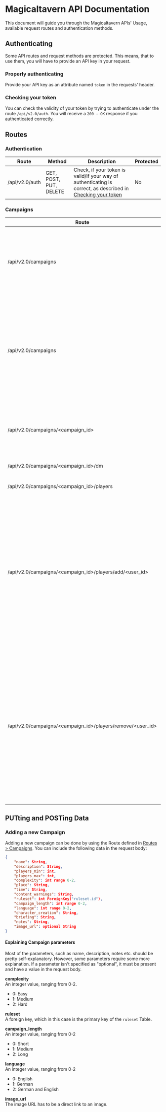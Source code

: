 # Magicaltavern API Documentation

This document will guide you through the Magicaltavern APIs' Usage, available request routes and
authentication methods.

## Authenticating

Some API routes and request methods are protected. This means, that to use them, you will
have to provide an API key in your request.

### Properly authenticating

Provide your API key as an attribute named `token` in the requests' header.

### Checking your token

You can check the validity of your token by trying to authenticate under the route `/api/v2.0/auth`.
You will receive a `200 - OK` response if you authenticated correctly.

## Routes

### Authentication

| Route                     | Method | Description                                                                                                                                                                                        | Protected |
|---------------------------|--------|----------------------------------------------------------------------------------------------------------------------------------------------------------------------------------------------------|-----------|
| /api/v2.0/auth | GET, POST, PUT, DELETE | Check, if your token is valid/if your way of authenticating is correct, as described in [Checking your token](#checking-your-token) | No

### Campaigns

| Route                     | Method | Description                                                                                                                                                                                        | Protected |
|---------------------------|--------|----------------------------------------------------------------------------------------------------------------------------------------------------------------------------------------------------|-----------|
| /api/v2.0/campaigns       | GET    | Returns all stored campaigns, formatted as .json. The `key` in the `key`-`value`-pair is the campaigns' unique ID.                                                                                 | Yes       |
| /api/v2.0/campaigns       | POST   | Adds a new campaign entry to the database. Data has to be in json-format and located in the request body. The following data needs to be supplied: [Adding a new Campaign](#adding-a-new-campaign) |Yes        |
| /api/v2.0/campaigns/\<campaign_id> | GET    | Returns the campaign which's `key` matches the supplied `id`, formatted as .json.                                                                                                                  | Yes       |
| /api/v2.0/campaigns/\<campaign_id>/dm | GET | Get the DM of a campaign. | Yes |
| /api/v2.0/campaigns/\<campaign_id>/players | GET | Get the players of a campaign. | Yes |
| /api/v2.0/campaigns/\<campaign_id>/players/add/\<user_id> | PUT | Adds a player to a campaign. If the User associated with the user_id does not exist, a new user with that ID will be created. Returns HTTP Status Code 201 on success and Status Code 409 if the player already exists in this campaign.  | Yes |
| /api/v2.0/campaigns/\<campaign_id>/players/remove/\<user_id> | PUT | Removes a player from a campaign. If the User associated with the user_id does not exist, a new user with that ID will be created. Returns HTTP Status Code 201 on success and Status Code 409 if the player already doesn't exist in this campaign.  | Yes |

## PUTting and POSTing Data

### Adding a new Campaign

Adding a new campaign can be done by using the Route defined in [Routes > Campaigns](#campaigns). You can include the following data in the request body:

```json
{
    "name": String,
    "description": String,
    "players_min": int,
    "players_max": int,
    "complexity": int range 0-2,
    "place": String,
    "time": String,
    "content_warnings": String,
    "ruleset": int ForeignKey("ruleset.id"),
    "campaign_length": int range 0-2,
    "language": int range 0-2,
    "character_creation": String,
    "briefing": String,
    "notes": String,
    "image_url": optional String
}
```

#### Explaining Campaign parameters

Most of the parameters, such as name, description, notes etc. should be pretty self-explanatory. However, some parameters require some more explanation. If a parameter isn't specified as "optional", it must be present and have a value in the request body.

**complexity**  
An integer value, ranging from 0-2.

- 0: Easy
- 1: Medium
- 2: Hard

**ruleset**  
A foreign key, which in this case is the primary key of the `ruleset` Table.

**campaign_length**  
An integer value, ranging from 0-2

- 0: Short
- 1: Medium
- 2: Long

**language**  
An integer value, ranging from 0-2

- 0: English
- 1: German
- 2: German and English

**image_url**  
The image URL has to be a direct link to an image.
